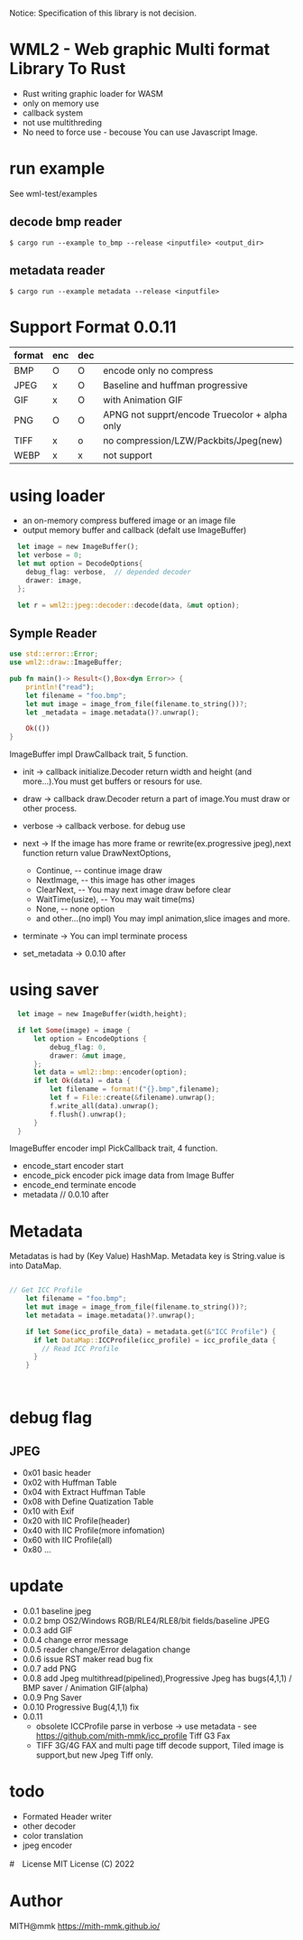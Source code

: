 Notice: Specification of this library is not decision.

# WML2 - Web graphic Multi format Library To Rust
- Rust writing graphic loader for WASM
- only on memory use
- callback system
- not use multithreding
- No need to force use - becouse You can use Javascript Image.

# run example
See wml-test/examples
## decode bmp reader
```
$ cargo run --example to_bmp --release <inputfile> <output_dir>
```
## metadata reader

```
$ cargo run --example metadata --release <inputfile>
```

# Support Format 0.0.11

|format|enc|dec|  |
|------|---|---|--|
|BMP|O|O|encode only no compress|
|JPEG|x|O|Baseline and huffman progressive|
|GIF|x|O|with Animation GIF|
|PNG|O|O|APNG not supprt/encode Truecolor + alpha only|
|TIFF|x|o|no compression/LZW/Packbits/Jpeg(new)|
|WEBP|x|x|not support|

# using loader
- an on-memory compress buffered image or an image file 
- output memory buffer and callback (defalt use ImageBuffer)

```rust
  let image = new ImageBuffer();
  let verbose = 0;
  let mut option = DecodeOptions{
    debug_flag: verbose,  // depended decoder
    drawer: image,
  };

  let r = wml2::jpeg::decoder::decode(data, &mut option);
```

## Symple Reader

```rust
use std::error::Error;
use wml2::draw::ImageBuffer;

pub fn main()-> Result<(),Box<dyn Error>> {
    println!("read");
    let filename = "foo.bmp";
    let mut image = image_from_file(filename.to_string())?;
    let _metadata = image.metadata()?.unwrap();

    Ok(())
}


```
 ImageBuffer impl DrawCallback trait, 5 function.

 - init -> callback initialize.Decoder return width and height (and more...).You must get buffers or resours for use.
 - draw -> callback draw.Decoder return a part of image.You must draw or other process.
 - verbose -> callback verbose. for debug use
 - next -> If the image has more frame or rewrite(ex.progressive jpeg),next function return value DrawNextOptions,
    - Continue,             -- continue image draw 
    - NextImage,            -- this image has other images
    - ClearNext,            -- You may next image draw before clear
    - WaitTime(usize),      -- You may wait time(ms)
    - None,                 -- none option
    - and other...(no impl)
   You may impl animation,slice images and more.

 - terminate -> You can impl terminate process
 - set_metadata -> 0.0.10 after 

# using saver
```rust
  let image = new ImageBuffer(width,height);

  if let Some(image) = image {
      let option = EncodeOptions {
          debug_flag: 0,
          drawer: &mut image,    
      };
      let data = wml2::bmp::encoder(option);
      if let Ok(data) = data {
          let filename = format!("{}.bmp",filename);
          let f = File::create(&filename).unwrap();
          f.write_all(data).unwrap();
          f.flush().unwrap();
      }
  }
```

 ImageBuffer encoder impl PickCallback trait, 4 function.

- encode_start encoder start
- encode_pick  encoder pick image data from Image Buffer
- encode_end   terminate encode
- metadata // 0.0.10 after

# Metadata
 Metadatas is had by (Key Value) HashMap.
 Metadata key is String.value is into DataMap.

```rust

// Get ICC Profile
    let filename = "foo.bmp";
    let mut image = image_from_file(filename.to_string())?;
    let metadata = image.metadata()?.unwrap();

    if let Some(icc_profile_data) = metadata.get(&"ICC Profile") {
      if let DataMap::ICCProfile(icc_profile) = icc_profile_data {
        // Read ICC Profile
      }
    }

  

```

# debug flag
## JPEG
-  0x01 basic header
-  0x02 with Huffman Table
-  0x04 with Extract Huffman Table 
-  0x08 with Define Quatization Table
-  0x10 with Exif
-  0x20 with IIC Profile(header)
-  0x40 with IIC Profile(more infomation)
-  0x60 with IIC Profile(all)
-  0x80 ...
# update
- 0.0.1 baseline jpeg
- 0.0.2 bmp OS2/Windows RGB/RLE4/RLE8/bit fields/baseline JPEG
- 0.0.3 add GIF
- 0.0.4 change error message
- 0.0.5 reader change/Error delagation change
- 0.0.6 issue RST maker read bug fix
- 0.0.7 add PNG
- 0.0.8 add Jpeg multithread(pipelined),Progressive Jpeg has bugs(4,1,1) / BMP saver / Animation GIF(alpha)
- 0.0.9 Png Saver
- 0.0.10 Progressive Bug(4,1,1) fix
- 0.0.11 
  - obsolete ICCProfile parse in verbose -> use metadata - see https://github.com/mith-mmk/icc_profile Tiff G3 Fax
  - TIFF 3G/4G FAX and multi page tiff decode support, Tiled image is support,but new Jpeg Tiff only.


# todo
- Formated Header writer
- other decoder
- color translation
- jpeg encoder

#　License
 MIT License (C) 2022

# Author
 MITH@mmk https://mith-mmk.github.io/

